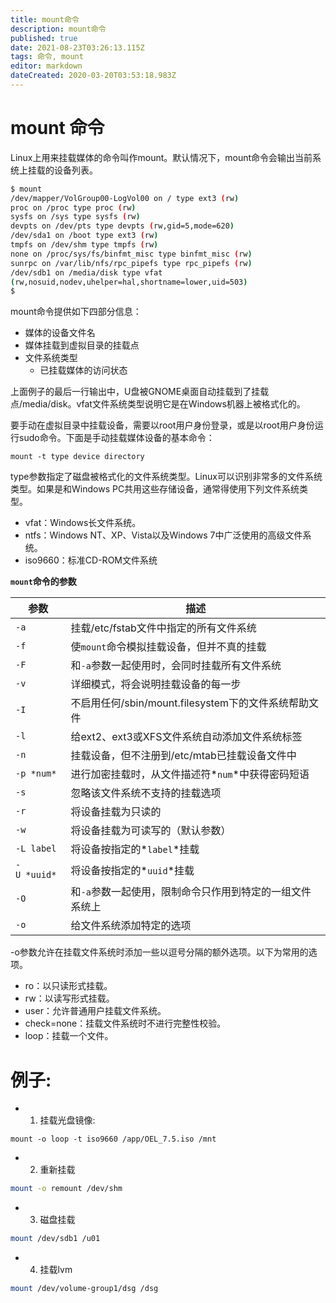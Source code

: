 ```yaml
---
title: mount命令
description: mount命令
published: true
date: 2021-08-23T03:26:13.115Z
tags: 命令, mount
editor: markdown
dateCreated: 2020-03-20T03:53:18.983Z
---
```


# mount 命令
Linux上用来挂载媒体的命令叫作mount。默认情况下，mount命令会输出当前系统上挂载的设备列表。

```bash
$ mount
/dev/mapper/VolGroup00-LogVol00 on / type ext3 (rw)
proc on /proc type proc (rw)
sysfs on /sys type sysfs (rw)
devpts on /dev/pts type devpts (rw,gid=5,mode=620)
/dev/sda1 on /boot type ext3 (rw)
tmpfs on /dev/shm type tmpfs (rw)
none on /proc/sys/fs/binfmt_misc type binfmt_misc (rw)
sunrpc on /var/lib/nfs/rpc_pipefs type rpc_pipefs (rw)
/dev/sdb1 on /media/disk type vfat
(rw,nosuid,nodev,uhelper=hal,shortname=lower,uid=503)
$
```

mount命令提供如下四部分信息：

  - 媒体的设备文件名
  - 媒体挂载到虚拟目录的挂载点
  - 文件系统类型
	- 已挂载媒体的访问状态
  
上面例子的最后一行输出中，U盘被GNOME桌面自动挂载到了挂载点/media/disk。vfat文件系统类型说明它是在Windows机器上被格式化的。

要手动在虚拟目录中挂载设备，需要以root用户身份登录，或是以root用户身份运行sudo命令。下面是手动挂载媒体设备的基本命令：

```
mount -t type device directory
```

type参数指定了磁盘被格式化的文件系统类型。Linux可以识别非常多的文件系统类型。如果是和Windows PC共用这些存储设备，通常得使用下列文件系统类型。

  - vfat：Windows长文件系统。
  - ntfs：Windows NT、XP、Vista以及Windows 7中广泛使用的高级文件系统。
  - iso9660：标准CD-ROM文件系统
  
  
**`mount`命令的参数**

|    参数     |                         描述                         |
| ----------- | ---------------------------------------------------- |
| `-a`        | 挂载/etc/fstab文件中指定的所有文件系统                 |
| `-f`        | 使`mount`命令模拟挂载设备，但并不真的挂载               |
| `-F`        | 和`-a`参数一起使用时，会同时挂载所有文件系统            |
| `-v`        | 详细模式，将会说明挂载设备的每一步                      |
| `-I`        | 不启用任何/sbin/mount.filesystem下的文件系统帮助文件   |
| `-l`        | 给ext2、ext3或XFS文件系统自动添加文件系统标签           |
| `-n`        | 挂载设备，但不注册到/etc/mtab已挂载设备文件中           |
| `-p *num*`  | 进行加密挂载时，从文件描述符*`num`*中获得密码短语       |
| `-s`        | 忽略该文件系统不支持的挂载选项                         |
| `-r`        | 将设备挂载为只读的                                    |
| `-w`        | 将设备挂载为可读写的（默认参数）                       |
| `-L label`  | 将设备按指定的*`label`*挂载                           |
| `-U *uuid*` | 将设备按指定的*`uuid`*挂载                            |
| `-O`        | 和`-a`参数一起使用，限制命令只作用到特定的一组文件系统上 |
| `-o`        | 给文件系统添加特定的选项                               |

-o参数允许在挂载文件系统时添加一些以逗号分隔的额外选项。以下为常用的选项。

  - ro：以只读形式挂载。
  - rw：以读写形式挂载。
  - user：允许普通用户挂载文件系统。
  - check=none：挂载文件系统时不进行完整性校验。
  - loop：挂载一个文件。

# 例子:
- 1. 挂载光盘镜像:
```
mount -o loop -t iso9660 /app/OEL_7.5.iso /mnt
```
- 2. 重新挂载
```bash
mount -o remount /dev/shm
```
- 3. 磁盘挂载
```sh
mount /dev/sdb1 /u01
```
- 4. 挂载lvm 
```bash
mount /dev/volume-group1/dsg /dsg
```